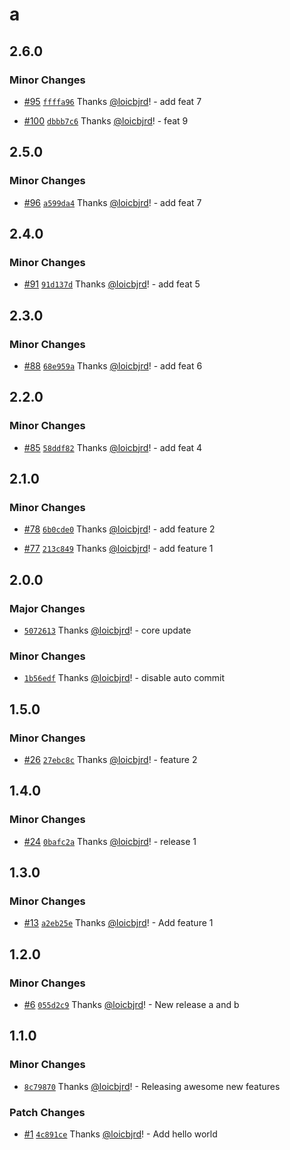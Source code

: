 # a

## 2.6.0

### Minor Changes

- [#95](https://github.com/loicbjrd/release-tests/pull/95) [`ffffa96`](https://github.com/loicbjrd/release-tests/commit/ffffa9669b154891eb6d07f946b31d5f8b31c62d) Thanks [@loicbjrd](https://github.com/loicbjrd)! - add feat 7

- [#100](https://github.com/loicbjrd/release-tests/pull/100) [`dbbb7c6`](https://github.com/loicbjrd/release-tests/commit/dbbb7c615becc88a92608505f4a700931585a150) Thanks [@loicbjrd](https://github.com/loicbjrd)! - feat 9

## 2.5.0

### Minor Changes

- [#96](https://github.com/loicbjrd/release-tests/pull/96) [`a599da4`](https://github.com/loicbjrd/release-tests/commit/a599da45924e6cee2c09f2945e57e089b61478d2) Thanks [@loicbjrd](https://github.com/loicbjrd)! - add feat 7

## 2.4.0

### Minor Changes

- [#91](https://github.com/loicbjrd/release-tests/pull/91) [`91d137d`](https://github.com/loicbjrd/release-tests/commit/91d137dfc96283a3218f036659a81eac3cb85c06) Thanks [@loicbjrd](https://github.com/loicbjrd)! - add feat 5

## 2.3.0

### Minor Changes

- [#88](https://github.com/loicbjrd/release-tests/pull/88) [`68e959a`](https://github.com/loicbjrd/release-tests/commit/68e959afffa29e69dd9fe32082710f1857ef40b7) Thanks [@loicbjrd](https://github.com/loicbjrd)! - add feat 6

## 2.2.0

### Minor Changes

- [#85](https://github.com/loicbjrd/release-tests/pull/85) [`58ddf82`](https://github.com/loicbjrd/release-tests/commit/58ddf82be47963ea82a86a458e0b68b31e71d93f) Thanks [@loicbjrd](https://github.com/loicbjrd)! - add feat 4

## 2.1.0

### Minor Changes

- [#78](https://github.com/loicbjrd/release-tests/pull/78) [`6b0cde0`](https://github.com/loicbjrd/release-tests/commit/6b0cde0597dd6ca7299fbc8205999b7cc8c655df) Thanks [@loicbjrd](https://github.com/loicbjrd)! - add feature 2

- [#77](https://github.com/loicbjrd/release-tests/pull/77) [`213c849`](https://github.com/loicbjrd/release-tests/commit/213c849fd488ff62337e3c83aa2aa37b63756438) Thanks [@loicbjrd](https://github.com/loicbjrd)! - add feature 1

## 2.0.0

### Major Changes

- [`5072613`](https://github.com/loicbjrd/release-tests/commit/5072613b1d72a996eb80ef0978331e6730fa721b) Thanks [@loicbjrd](https://github.com/loicbjrd)! - core update

### Minor Changes

- [`1b56edf`](https://github.com/loicbjrd/release-tests/commit/1b56edfa47d23983ac921346eaf8e2f9fdd0281b) Thanks [@loicbjrd](https://github.com/loicbjrd)! - disable auto commit

## 1.5.0

### Minor Changes

- [#26](https://github.com/loicbjrd/release-tests/pull/26) [`27ebc8c`](https://github.com/loicbjrd/release-tests/commit/27ebc8c5883956900607dca0c820f6e23d3d633a) Thanks [@loicbjrd](https://github.com/loicbjrd)! - feature 2

## 1.4.0

### Minor Changes

- [#24](https://github.com/loicbjrd/release-tests/pull/24) [`0bafc2a`](https://github.com/loicbjrd/release-tests/commit/0bafc2af6c53f56032b81f15baddc55ccd5428d2) Thanks [@loicbjrd](https://github.com/loicbjrd)! - release 1

## 1.3.0

### Minor Changes

- [#13](https://github.com/loicbjrd/release-tests/pull/13) [`a2eb25e`](https://github.com/loicbjrd/release-tests/commit/a2eb25e154779ce9f5c518b012db6cc3546aafff) Thanks [@loicbjrd](https://github.com/loicbjrd)! - Add feature 1

## 1.2.0

### Minor Changes

- [#6](https://github.com/loicbjrd/release-tests/pull/6) [`055d2c9`](https://github.com/loicbjrd/release-tests/commit/055d2c9e03d51b8545062369d4ad8cbfb4d61c0c) Thanks [@loicbjrd](https://github.com/loicbjrd)! - New release a and b

## 1.1.0

### Minor Changes

- [`8c79870`](https://github.com/loicbjrd/release-tests/commit/8c7987017191b883697e94e3df73cb2d16f78140) Thanks [@loicbjrd](https://github.com/loicbjrd)! - Releasing awesome new features

### Patch Changes

- [#1](https://github.com/loicbjrd/release-tests/pull/1) [`4c891ce`](https://github.com/loicbjrd/release-tests/commit/4c891ceb790fbd8a67bed2b1212efe08455d4c8f) Thanks [@loicbjrd](https://github.com/loicbjrd)! - Add hello world
